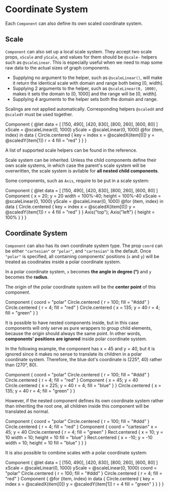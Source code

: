 # Coordinate System

Each `Component` can also define its own scaled coordinate system.

## Scale

`Component` can also set up a local scale system. They accept two scale props, `xScale` and `yScale`,
and values for them should be `@scale-` helpers such as `@scaleLinear`.
This is especially useful when we need to map some raw data to the actual sizes of graph components.

- Supplying no argument to the helper, such as `@scaleLinear()`, will make it return the identical scale with domain and range both being [0, width].
- Supplying 2 arguments to the helper, such as `@scaleLinear(0, 1000)`, makes it sets the domain to [0, 1000] and the range will be [0, width].
- Supplying 4 arguments to the helper sets both the domain and range.

Scalings are not applied automatically. Corresponding helpers `@scaledX` and `@scaledY` must be used together.

<div class="demo" data-height="250">
Component {
    @let data = [
        [150, 490], [420, 830], [800, 260], [600, 80]
    ]
    xScale = @scaleLinear(0, 1000)
    yScale = @scaleLinear(0, 1000)
    @for (item, index) in data {
        Circle.centered {
            key = index
            x = @scaledX(item[0])
            y = @scaledY(item[1])
            r = 4
            fill = "red"
        }
    }
}
</div>

A list of supported scale helpers can be found in the reference.

Scale system can be inherited. Unless the child components define their own scale systems, in which case the parent's scale system will be
overwritten, the scale system is avilable for **all nested child components**.

Some components, such as `Axis`, require to be put in a scale system:

<div class="demo" data-height="250">
Component {
    @let data = [
        [150, 490], [420, 830], [800, 260], [600, 80]
    ]
    Component {
        x = 20; y = 20
        width = 100%-40; height = 100%-40
        xScale = @scaleLinear(0, 1000)
        yScale = @scaleLinear(0, 1000)
        @for (item, index) in data {
            Circle.centered {
                key = index
                x = @scaledX(item[0])
                y = @scaledY(item[1])
                r = 4
                fill = "red"
            }
        }
        Axis("top");
        Axis("left") { height = 100% }
    }
}
</div>

## Coordinate System

`Component` can also has its own coordinate system type. The prop `coord` can be either `"cartesian"` or `"polar"`, and `"cartesian"` is the default.
Once `"polar"` is specified, all containing components' positions (`x` and `y`) will be treated as coodinates inside a polar coordinate system.

In a polar coordinate system, `x` becomes **the angle in degree (°)** and `y` becomes the **radius**.

The origin of the polar coordinate system will be the **center point** of this component.

<div class="demo" data-height="200">
Component {
    coord = "polar"
    Circle.centered {
        r = 100; fill = "#ddd"
    }
    Circle.centered {
        r = 4; fill = "red"
    }
    Circle.centered {
        x = 135; y = 40
        r = 4; fill = "green"
    }
}
</div>

It is possible to have nested components inside, but in this case components will only serve as pure wrappers to group child elements,
because the origin should always the same point. In other words, **components' positions are ignored** inside polar coordinate system.

In the following example, the component has x = 45 and y = 40, but it is ignored since
it makes no sense to translate its children in a polar coordinate system.
Therefore, the blue dot's coordinate is (225°, 40) rather than (270°, 80).

<div class="demo" data-height="200">
Component {
    coord = "polar"
    Circle.centered {
        r = 100; fill = "#ddd"
    }
    Circle.centered {
        r = 4; fill = "red"
    }
    Component {
        x = 45; y = 40
        Circle.centered {
            x = 225; y = 40
            r = 4; fill = "blue"
        }
    }
    Circle.centered {
        x = 135; y = 40
        r = 4; fill = "green"
    }
}
</div>

However, if the nested component defines its own coordinate system rather than inheriting the root one, all children inside this component
will be translated as normal.

<div class="demo" data-height="200">
Component {
    coord = "polar"
    Circle.centered {
        r = 100; fill = "#ddd"
    }
    Circle.centered {
        r = 4; fill = "red"
    }
    Component {
        coord = "cartesian"
        x = 45; y = 40
        Circle.centered {
            r = 4; fill = "green"
        }
        Rect.centered {
            x = 10; y = 10
            width = 10; height = 10
            fill = "blue"
        }
        Rect.centered {
            x = -10; y = -10
            width = 10; height = 10
            fill = "blue"
        }
    }
}
</div>

It is also possible to combine scales with a polar coordinate system:

<div class="demo" data-height="200">
Component {
    @let data = [
        [150, 490], [420, 830], [800, 260], [600, 80]
    ]
    xScale = @scaleLinear(0, 1000)
    yScale = @scaleLinear(0, 1000)
    coord = "polar"
    Circle.centered {
        r = 100; fill = "#ddd"
    }
    Circle.centered {
        r = 4; fill = "red"
    }
    Component {
        @for (item, index) in data {
            Circle.centered {
                key = index
                x = @scaledX(item[0])
                y = @scaledY(item[1])
                r = 4
                fill = "green"
            }
        }
    }
}
</div>
